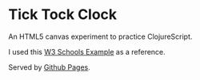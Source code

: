 # Tick Tock Clock

An HTML5 canvas experiment to practice ClojureScript.

I used this [W3 Schools Example](https://www.w3schools.com/graphics/canvas_clock_start.asp) as a reference.

Served by [Github Pages](https://mromphf.github.io/tick-tock-clock/).
